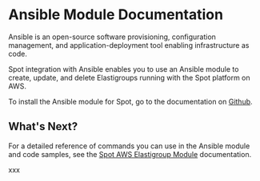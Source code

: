 # Ansible Module Documentation

Ansible is an open-source software provisioning, configuration management, and application-deployment tool enabling infrastructure as code.

Spot integration with Ansible enables you to use an Ansible module to create, update, and delete Elastigroups running with the Spot platform on AWS.

To install the Ansible module for Spot, go to the documentation on [Github](https://github.com/spotinst/spotinst-ansible-module).

## What's Next?

For a detailed reference of commands you can use in the Ansible module and code samples, see the [Spot AWS Elastigroup Module](https://docs.ansible.com/ansible/latest/collections/community/general/spotinst_aws_elastigroup_module.html#spotinst-aws-elastigroup-module) documentation.

xxx
